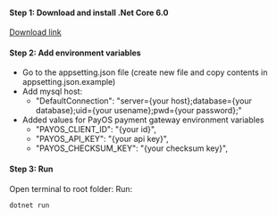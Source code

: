 #### Step 1: Download and install .Net Core 6.0
[Download link](https://dotnet.microsoft.com/en-us/download)

#### Step 2: Add environment variables
- Go to the appsetting.json file (create new file and copy contents in appsetting.json.example)
- Add mysql host:
   - "DefaultConnection": "server={your host};database={your database};uid={your usename};pwd={your password};"
- Added values for PayOS payment gateway environment variables
   - "PAYOS_CLIENT_ID": "{your id}",
   - "PAYOS_API_KEY": "{your api key}",
   - "PAYOS_CHECKSUM_KEY": "{your checksum key}",

#### Step 3: Run
Open terminal to root folder:
Run:
```
dotnet run
```